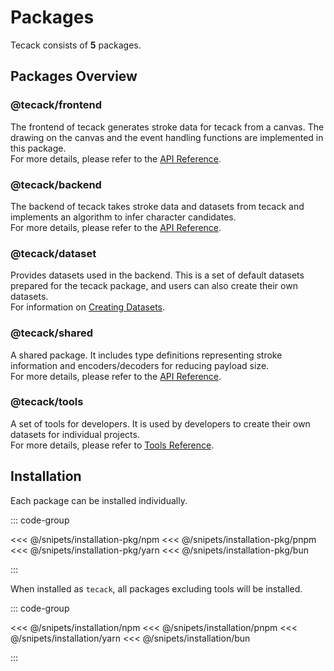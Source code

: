 # Packages

Tecack consists of **5** packages.

## Packages Overview

### @tecack/frontend

The frontend of tecack generates stroke data for tecack from a canvas.
The drawing on the canvas and the event handling functions are implemented in this package.  
For more details, please refer to the [API Reference](/reference/apis).

### @tecack/backend

The backend of tecack takes stroke data and datasets from tecack and implements an algorithm to infer character candidates.  
For more details, please refer to the [API Reference](/reference/apis).

### @tecack/dataset

Provides datasets used in the backend.
This is a set of default datasets prepared for the tecack package,
and users can also create their own datasets.  
For information on [Creating Datasets](/reference/stroke-data).

### @tecack/shared

A shared package.
It includes type definitions representing stroke information and encoders/decoders for reducing payload size.  
For more details, please refer to the [API Reference](/reference/apis).

### @tecack/tools

A set of tools for developers.
It is used by developers to create their own datasets for individual projects.  
For more details, please refer to [Tools Reference](/tools/j-tegaki).

## Installation

Each package can be installed individually.

::: code-group

<<< @/snipets/installation-pkg/npm
<<< @/snipets/installation-pkg/pnpm
<<< @/snipets/installation-pkg/yarn
<<< @/snipets/installation-pkg/bun

:::

When installed as `tecack`, all packages excluding tools will be installed.

::: code-group

<<< @/snipets/installation/npm
<<< @/snipets/installation/pnpm
<<< @/snipets/installation/yarn
<<< @/snipets/installation/bun

:::
